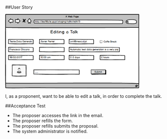 ##User Story

<img src="https://github.com/FEUPTalks/Frontend/blob/develop/prototype/imagens/EditProposeSubmit.png" alt="Drawing" width="430px"/><br/>

I, as a proponent, want to be able to edit a talk, in order to complete the talk.

##Acceptance Test


* The proposer accesses the link in the email.
* The proposer refills the form.
* The proposer refills submits the proposal.
* The system administrator is notified.
